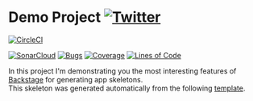 #  Demo Project [![Twitter](https://img.shields.io/twitter/follow/piotr_minkowski.svg?style=social&logo=twitter&label=Follow%20Me)](https://twitter.com/piotr_minkowski)

[![CircleCI](https://circleci.com/gh/bellayin/sample-spring-boot-app-openshift.svg?style=svg)](https://circleci.com/gh/bellayin/sample-spring-boot-app-openshift)

[![SonarCloud](https://sonarcloud.io/images/project_badges/sonarcloud-black.svg)](https://sonarcloud.io/dashboard?id=bellayin_sample-spring-boot-app-openshift)
[![Bugs](https://sonarcloud.io/api/project_badges/measure?project=bellayin_sample-spring-boot-app-openshift&metric=bugs)](https://sonarcloud.io/dashboard?id=bellayin_sample-spring-boot-app-openshift)
[![Coverage](https://sonarcloud.io/api/project_badges/measure?project=bellayin_sample-spring-boot-app-openshift&metric=coverage)](https://sonarcloud.io/dashboard?id=bellayin_sample-spring-boot-app-openshift)
[![Lines of Code](https://sonarcloud.io/api/project_badges/measure?project=bellayin_sample-spring-boot-app-openshift&metric=ncloc)](https://sonarcloud.io/dashboard?id=bellayin_sample-spring-boot-app-openshift)

In this project I'm demonstrating you the most interesting features of [Backstage](https://backstage.io/) for generating app skeletons. \
This skeleton was generated automatically from the following [template](https://github.com/piomin/backstage-templates/blob/master/templates/spring-boot-basic/template.yaml).